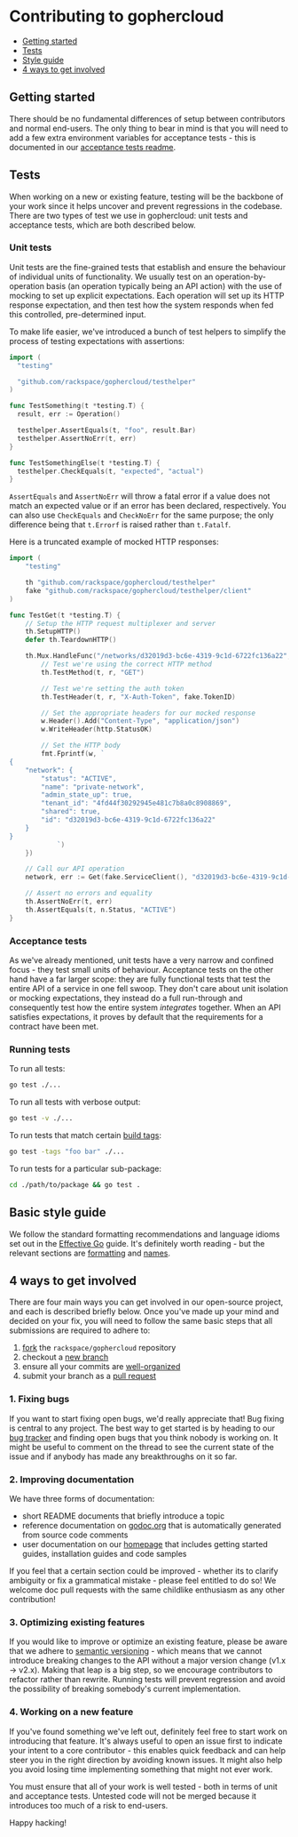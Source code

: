 # Contributing to gophercloud

- [Getting started](#getting-started)
- [Tests](#tests)
- [Style guide](#basic-style-guide)
- [4 ways to get involved](#4-ways-to-get-involved)

## Getting started

There should be no fundamental differences of setup between contributors and
normal end-users. The only thing to bear in mind is that you will need to add a
few extra environment variables for acceptance tests - this is documented in
our [acceptance tests readme](/acceptance).

## Tests

When working on a new or existing feature, testing will be the backbone of your
work since it helps uncover and prevent regressions in the codebase. There are
two types of test we use in gophercloud: unit tests and acceptance tests, which
are both described below.

### Unit tests

Unit tests are the fine-grained tests that establish and ensure the behaviour
of individual units of functionality. We usually test on an
operation-by-operation basis (an operation typically being an API action) with
the use of mocking to set up explicit expectations. Each operation will set up
its HTTP response expectation, and then test how the system responds when fed
this controlled, pre-determined input.

To make life easier, we've introduced a bunch of test helpers to simplify the
process of testing expectations with assertions:

```go
import (
  "testing"

  "github.com/rackspace/gophercloud/testhelper"
)

func TestSomething(t *testing.T) {
  result, err := Operation()

  testhelper.AssertEquals(t, "foo", result.Bar)
  testhelper.AssertNoErr(t, err)
}

func TestSomethingElse(t *testing.T) {
  testhelper.CheckEquals(t, "expected", "actual")
}
```

`AssertEquals` and `AssertNoErr` will throw a fatal error if a value does not
match an expected value or if an error has been declared, respectively. You can
also use `CheckEquals` and `CheckNoErr` for the same purpose; the only difference
being that `t.Errorf` is raised rather than `t.Fatalf`.

Here is a truncated example of mocked HTTP responses:

```go
import (
	"testing"

	th "github.com/rackspace/gophercloud/testhelper"
	fake "github.com/rackspace/gophercloud/testhelper/client"
)

func TestGet(t *testing.T) {
	// Setup the HTTP request multiplexer and server
	th.SetupHTTP()
	defer th.TeardownHTTP()

	th.Mux.HandleFunc("/networks/d32019d3-bc6e-4319-9c1d-6722fc136a22", func(w http.ResponseWriter, r *http.Request) {
		// Test we're using the correct HTTP method
		th.TestMethod(t, r, "GET")

		// Test we're setting the auth token
		th.TestHeader(t, r, "X-Auth-Token", fake.TokenID)

		// Set the appropriate headers for our mocked response
		w.Header().Add("Content-Type", "application/json")
		w.WriteHeader(http.StatusOK)

		// Set the HTTP body
		fmt.Fprintf(w, `
{
    "network": {
        "status": "ACTIVE",
        "name": "private-network",
        "admin_state_up": true,
        "tenant_id": "4fd44f30292945e481c7b8a0c8908869",
        "shared": true,
        "id": "d32019d3-bc6e-4319-9c1d-6722fc136a22"
    }
}
			`)
	})

	// Call our API operation
	network, err := Get(fake.ServiceClient(), "d32019d3-bc6e-4319-9c1d-6722fc136a22").Extract()

	// Assert no errors and equality
	th.AssertNoErr(t, err)
	th.AssertEquals(t, n.Status, "ACTIVE")
}
```

### Acceptance tests

As we've already mentioned, unit tests have a very narrow and confined focus -
they test small units of behaviour. Acceptance tests on the other hand have a
far larger scope: they are fully functional tests that test the entire API of a
service in one fell swoop. They don't care about unit isolation or mocking
expectations, they instead do a full run-through and consequently test how the
entire system _integrates_ together. When an API satisfies expectations, it
proves by default that the requirements for a contract have been met.

### Running tests

To run all tests:

```bash
go test ./...
```

To run all tests with verbose output:

```bash
go test -v ./...
```

To run tests that match certain [build tags]():

```bash
go test -tags "foo bar" ./...
```

To run tests for a particular sub-package:

```bash
cd ./path/to/package && go test .
```

## Basic style guide

We follow the standard formatting recommendations and language idioms set out
in the [Effective Go](https://golang.org/doc/effective_go.html) guide. It's
definitely worth reading - but the relevant sections are
[formatting](https://golang.org/doc/effective_go.html#formatting)
and [names](https://golang.org/doc/effective_go.html#names).

## 4 ways to get involved

There are four main ways you can get involved in our open-source project, and
each is described briefly below. Once you've made up your mind and decided on
your fix, you will need to follow the same basic steps that all submissions are
required to adhere to:

1. [fork](https://help.github.com/articles/fork-a-repo/) the `rackspace/gophercloud` repository
2. checkout a [new branch](https://github.com/Kunena/Kunena-Forum/wiki/Create-a-new-branch-with-git-and-manage-branches)
3. ensure all your commits are [well-organized](https://help.github.com/articles/about-git-rebase/)
4. submit your branch as a [pull request](https://help.github.com/articles/creating-a-pull-request/)

### 1. Fixing bugs

If you want to start fixing open bugs, we'd really appreciate that! Bug fixing
is central to any project. The best way to get started is by heading to our
[bug tracker](https://github.com/rackspace/gophercloud/issues) and finding open
bugs that you think nobody is working on. It might be useful to comment on the
thread to see the current state of the issue and if anybody has made any
breakthroughs on it so far.

### 2. Improving documentation

We have three forms of documentation:

* short README documents that briefly introduce a topic
* reference documentation on [godoc.org](http://godoc.org) that is automatically
generated from source code comments
* user documentation on our [homepage](http://gophercloud.io) that includes
getting started guides, installation guides and code samples

If you feel that a certain section could be improved - whether its to clarify
ambiguity or fix a grammatical mistake - please feel entitled to do so! We
welcome doc pull requests with the same childlike enthusiasm as any other
contribution!

### 3. Optimizing existing features

If you would like to improve or optimize an existing feature, please be aware
that we adhere to [semantic versioning](http://semver.org) - which means that
we cannot introduce breaking changes to the API without a major version change
(v1.x -> v2.x). Making that leap is a big step, so we encourage contributors to
refactor rather than rewrite. Running tests will prevent regression and avoid
the possibility of breaking somebody's current implementation.

### 4. Working on a new feature

If you've found something we've left out, definitely feel free to start work on
introducing that feature. It's always useful to open an issue first to indicate
your intent to a core contributor - this enables quick feedback and can help
steer you in the right direction by avoiding known issues. It might also help
you avoid losing time implementing something that might not ever work.

You must ensure that all of your work is well tested - both in terms of unit
and acceptance tests. Untested code will not be merged because it introduces
too much of a risk to end-users.

Happy hacking!
